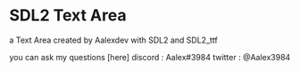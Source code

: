 # SDL2 Text Area

a Text Area created by Aalexdev with SDL2 and SDL2_ttf

you can ask my questions [here]
discord : Aalex#3984
twitter : @Aalex3984
